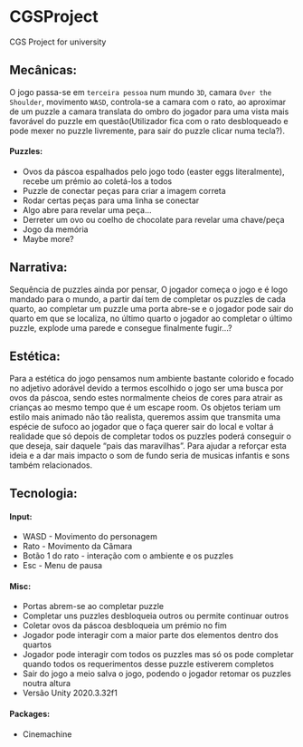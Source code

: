 # CGSProject
CGS Project for university

## Mecânicas: 
O jogo passa-se em `terceira pessoa` num mundo `3D`, camara `Over the Shoulder`, movimento `WASD`, controla-se a camara com o rato, ao aproximar de um puzzle a camara translata do ombro do jogador para uma vista mais favorável do puzzle em questão(Utilizador fica com o rato desbloqueado e pode mexer no puzzle livremente, para sair do puzzle clicar numa tecla?).
#### Puzzles:
- Ovos da páscoa espalhados pelo jogo todo (easter eggs literalmente), recebe um prémio ao coletá-los a todos
- Puzzle de conectar peças para criar a imagem correta
- Rodar certas peças para uma linha se conectar
- Algo abre para revelar uma peça...
- Derreter um ovo ou coelho de chocolate para revelar uma chave/peça
- Jogo da memória
- Maybe more?

## Narrativa: 
Sequência de puzzles ainda por pensar, O jogador começa o jogo e é logo mandado para o mundo, a partir daí tem de completar os puzzles de cada quarto, ao completar um puzzle uma porta abre-se e o jogador pode sair do quarto em que se localiza, no último quarto o jogador ao completar o último puzzle, explode uma parede e consegue finalmente fugir...?

## Estética: 
Para a estética do jogo pensamos num ambiente bastante colorido e focado no adjetivo adorável devido a termos escolhido o jogo ser uma busca por ovos da páscoa, sendo estes normalmente cheios de cores para atrair as crianças ao mesmo tempo que é um escape room. Os objetos teriam um estilo mais animado não tão realista, queremos assim que transmita uma espécie de sufoco ao jogador que o faça querer sair do local e voltar á realidade que só depois de completar todos os puzzles poderá conseguir o que deseja, sair daquele “pais das maravilhas”. Para ajudar a reforçar esta ideia e a dar mais impacto o som de fundo seria de musicas infantis e sons também relacionados.

## Tecnologia: 
#### Input:
- WASD - Movimento do personagem
- Rato - Movimento da Câmara
- Botão 1 do rato - interação com o ambiente e os puzzles
- Esc - Menu de pausa

#### Misc:
- Portas abrem-se ao completar puzzle
- Completar uns puzzles desbloqueia outros ou permite continuar outros
- Coletar ovos da páscoa desbloqueia um prémio no fim
- Jogador pode interagir com a maior parte dos elementos dentro dos quartos
- Jogador pode interagir com todos os puzzles mas só os pode completar quando todos os requerimentos desse puzzle estiverem completos
- Sair do jogo a meio salva o jogo, podendo o jogador retomar os puzzles noutra altura
- Versão Unity 2020.3.32f1
#### Packages:
- Cinemachine
